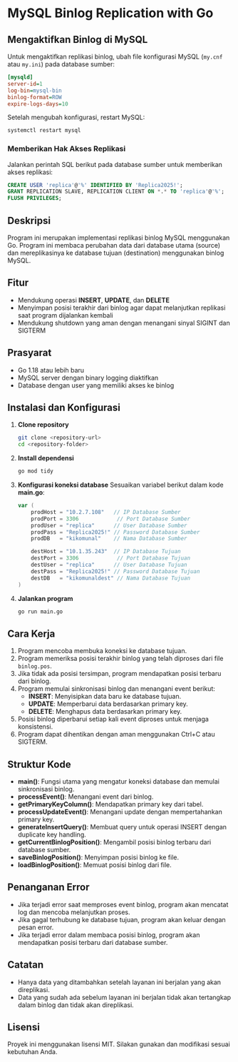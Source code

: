 # MySQL Binlog Replication with Go


## Mengaktifkan Binlog di MySQL
Untuk mengaktifkan replikasi binlog, ubah file konfigurasi MySQL (`my.cnf` atau `my.ini`) pada database sumber:

```ini
[mysqld]
server-id=1
log-bin=mysql-bin
binlog-format=ROW
expire-logs-days=10
```

Setelah mengubah konfigurasi, restart MySQL:

```sh
systemctl restart mysql
```

### Memberikan Hak Akses Replikasi
Jalankan perintah SQL berikut pada database sumber untuk memberikan akses replikasi:

```sql
CREATE USER 'replica'@'%' IDENTIFIED BY 'Replica2025!';
GRANT REPLICATION SLAVE, REPLICATION CLIENT ON *.* TO 'replica'@'%';
FLUSH PRIVILEGES;
```



## Deskripsi

Program ini merupakan implementasi replikasi binlog MySQL menggunakan Go. Program ini membaca perubahan data dari database utama (source) dan mereplikasinya ke database tujuan (destination) menggunakan binlog MySQL.

## Fitur

- Mendukung operasi **INSERT**, **UPDATE**, dan **DELETE**
- Menyimpan posisi terakhir dari binlog agar dapat melanjutkan replikasi saat program dijalankan kembali
- Mendukung shutdown yang aman dengan menangani sinyal SIGINT dan SIGTERM

## Prasyarat

- Go 1.18 atau lebih baru
- MySQL server dengan binary logging diaktifkan
- Database dengan user yang memiliki akses ke binlog

## Instalasi dan Konfigurasi

1. **Clone repository**
   ```sh
   git clone <repository-url>
   cd <repository-folder>
   ```

2. **Install dependensi**
   ```sh
   go mod tidy
   ```

3. **Konfigurasi koneksi database**
   Sesuaikan variabel berikut dalam kode **main.go**:
   ```go
   var (
       prodHost = "10.2.7.108"   // IP Database Sumber
       prodPort = 3306            // Port Database Sumber
       prodUser = "replica"      // User Database Sumber
       prodPass = "Replica2025!" // Password Database Sumber
       prodDB   = "kikomunal"    // Nama Database Sumber
   
       destHost = "10.1.35.243"  // IP Database Tujuan
       destPort = 3306            // Port Database Tujuan
       destUser = "replica"      // User Database Tujuan
       destPass = "Replica2025!" // Password Database Tujuan
       destDB   = "kikomunaldest" // Nama Database Tujuan
   )
   ```

4. **Jalankan program**
   ```sh
   go run main.go
   ```

## Cara Kerja

1. Program mencoba membuka koneksi ke database tujuan.
2. Program memeriksa posisi terakhir binlog yang telah diproses dari file `binlog.pos`.
3. Jika tidak ada posisi tersimpan, program mendapatkan posisi terbaru dari binlog.
4. Program memulai sinkronisasi binlog dan menangani event berikut:
   - **INSERT**: Menyisipkan data baru ke database tujuan.
   - **UPDATE**: Memperbarui data berdasarkan primary key.
   - **DELETE**: Menghapus data berdasarkan primary key.
5. Posisi binlog diperbarui setiap kali event diproses untuk menjaga konsistensi.
6. Program dapat dihentikan dengan aman menggunakan Ctrl+C atau SIGTERM.

## Struktur Kode

- **main()**: Fungsi utama yang mengatur koneksi database dan memulai sinkronisasi binlog.
- **processEvent()**: Menangani event dari binlog.
- **getPrimaryKeyColumn()**: Mendapatkan primary key dari tabel.
- **processUpdateEvent()**: Menangani update dengan mempertahankan primary key.
- **generateInsertQuery()**: Membuat query untuk operasi INSERT dengan duplicate key handling.
- **getCurrentBinlogPosition()**: Mengambil posisi binlog terbaru dari database sumber.
- **saveBinlogPosition()**: Menyimpan posisi binlog ke file.
- **loadBinlogPosition()**: Memuat posisi binlog dari file.

## Penanganan Error

- Jika terjadi error saat memproses event binlog, program akan mencatat log dan mencoba melanjutkan proses.
- Jika gagal terhubung ke database tujuan, program akan keluar dengan pesan error.
- Jika terjadi error dalam membaca posisi binlog, program akan mendapatkan posisi terbaru dari database sumber.

## Catatan

- Hanya data yang ditambahkan setelah layanan ini berjalan yang akan direplikasi.
- Data yang sudah ada sebelum layanan ini berjalan tidak akan tertangkap dalam binlog dan tidak akan direplikasi.

## Lisensi

Proyek ini menggunakan lisensi MIT. Silakan gunakan dan modifikasi sesuai kebutuhan Anda.



